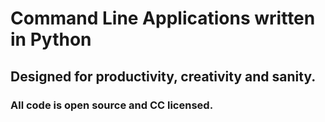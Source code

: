 # Command Line Applications written in Python
## Designed for productivity, creativity and sanity.
### All code is open source and CC licensed.
